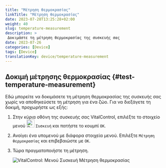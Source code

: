 ```yaml
---
title: "Μέτρηση θερμοκρασίας"
linkTitle: "Μέτρηση θερμοκρασίας"
date: 2023-07-28T13:25:28+02:00
weight: 40
slug: temperature-measurement
description: >
 Δοκιμάστε τη μέτρηση θερμοκρασίας της συσκευής σας
date: 2023-07-26
categories: [Device]
tags: [Device]
translationKey: device/temperature-measurement
---
```

## Δοκιμή μέτρησης θερμοκρασίας {#test-temperature-measurement}

Εδώ μπορείτε να δοκιμάσετε τη μέτρηση θερμοκρασίας της συσκευής σας χωρίς να αποθηκεύσετε τη μέτρηση για ένα ζώο. Για να διεξάγετε τη δοκιμή, προχωρήστε ως εξής:

1. Στην κύρια οθόνη της συσκευής σας VitalControl, επιλέξτε το στοιχείο μενού <img src="/icons/device.svg" width="25" align="bottom" alt="Device" /> `Συσκευή` και πατήστε το κουμπί `OK`.

2. Ανοίγει ένα υπομενού με διάφορα στοιχεία μενού. Επιλέξτε `Μέτρηση θερμοκρασίας` και επιβεβαιώστε με `OK`.

3. Τώρα πραγματοποιήστε τη μέτρηση.

   ![VitalControl: Μενού Συσκευή Μέτρηση θερμοκρασίας](../images/temperature.png "Δοκιμή μέτρησης θερμοκρασίας")
